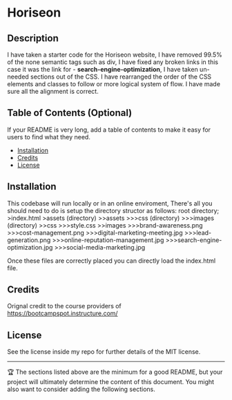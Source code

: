 # Horiseon

## Description 

I have taken a starter code for the Horiseon website,
I have removed 99.5% of the none semantic tags such as div,
I have fixed any broken links in this case it was the link for - **search-engine-optimization**,
I have taken un-needed sections out of the CSS.
I have rearranged the order of the CSS elements and classes to follow or more logical system of flow.
I have made sure all the alignment is correct.

## Table of Contents (Optional)

If your README is very long, add a table of contents to make it easy for users to find what they need.

* [Installation](#installation)
* [Credits](#credits)
* [License](#license)


## Installation

This codebase will run locally or in an online enviroment, 
There's all you should need to do is setup the directory structor as follows:
root directory;
                >index.html
                >assets (directory)
                    >>assets
                        >>>css (directory)
                        >>>images (directory)
                    >>css
                        >>>style.css
                    >>images
                        >>>brand-awareness.png
                        >>>cost-management.png
                        >>>digital-marketing-meeting.jpg
                        >>>lead-generation.png
                        >>>online-reputation-management.jpg
                        >>>search-engine-optimization.jpg
                        >>>social-media-marketing.jpg

Once these files are correctly placed you can directly load the index.html file.

## Credits

Orignal credit to the course providers of https://bootcampspot.instructure.com/

## License

See the license inside my repo for further details of the MIT license.

---

🏆 The sections listed above are the minimum for a good README, but your project will ultimately determine the content of this document. You might also want to consider adding the following sections.

